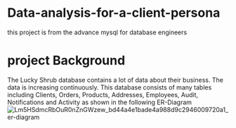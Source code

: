 # Data-analysis-for-a-client-persona
this project is from the advance mysql for database engineers

# project Background
The Lucky Shrub database contains a lot of data about their business. The data is increasing continuously. This database consists of many tables including Clients, Orders, Products,  Addresses, Employees, Audit, Notifications and Activity as shown in the following ER-Diagram
![Lm5HSdmcRbOuR0nZnGWzew_bd44a4e1bade4a988d9c2946009720a1_er-diagram](https://github.com/Mathex7/Data-analysis-for-a-client-persona/assets/106633060/19125ea4-0426-429a-addb-ac56b2f6c2e3)

